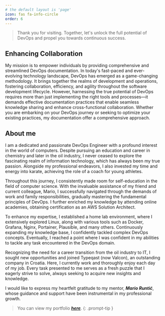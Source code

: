 ```yaml
---
# the default layout is 'page'
icon: fas fa-info-circle
order: 6
---
```

<script defer data-domain="senad-d.github.io" src="https://plus.seki.pro/js/script.js"></script>

>Thank you for visiting. Together, let's unlock the full potential of DevOps and propel you towards continuous success.

## Enhancing Collaboration
My mission is to empower individuals by providing comprehensive and streamlined DevOps documentation. In today's fast-paced and ever-evolving technology landscape, DevOps has emerged as a game-changing methodology. It brings together the realms of development and operations, fostering collaboration, efficiency, and agility throughout the software development lifecycle. However, harnessing the true potential of DevOps requires more than just implementing the right tools and processes—it demands effective documentation practices that enable seamless knowledge sharing and enhance cross-functional collaboration.
Whether you are embarking on your DevOps journey or seeking to optimize your existing practices, my documentation offer a comprehensive approach. 


## About me
I am a dedicated and passionate DevOps Engineer with a profound interest in the world of computers. Despite pursuing an education and career in chemistry and later in the oil industry, I never ceased to explore the fascinating realm of information technology, which has always been my true passion. Alongside my professional endeavors, I also invested my time and energy into karate, achieving the role of a coach for young athletes.

Throughout this journey, I consistently made room for self-education in the field of computer science. With the invaluable assistance of my friend and current colleague, Mario, I successfully navigated through the demands of work and family responsibilities, gradually mastering the fundamental principles of DevOps. I further enriched my knowledge by attending online academies, obtaining certification as an AWS Solution Architect.

To enhance my expertise, I established a home lab environment, where I extensively explored Linux, along with various tools such as Docker, Grafana, Nginx, Portainer, Plausible, and many others. Continuously expanding my knowledge base, I confidently tackled complex DevOps concepts. Eventually, I reached a point where I was confident in my abilities to tackle any task encountered in the DevOps domain.

Recognizing the need for a career transition from the oil industry to IT, I sought new opportunities and joined Typeqast (now Valcon), an outstanding company in Croatia. Here, I currently work and thoroughly enjoy each day of my job. Every task presented to me serves as a fresh puzzle that I eagerly strive to solve, always seeking to acquire new insights and knowledge.

I would like to express my heartfelt gratitude to my mentor, ***Mario Runtić***, whose guidance and support have been instrumental in my professional growth.


> You can view my portfolio [***here***](https://portfolio.seki.pro/).
{: .prompt-tip }
